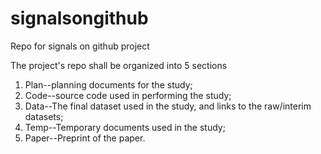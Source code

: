 # signalsongithub
Repo for signals on github project

The project's repo shall be organized into 5 sections
1. Plan--planning documents for the study;
2. Code--source code used in performing the study;
3. Data--The final dataset used in the study, and links to the raw/interim datasets;
4. Temp--Temporary documents used in the study;
5. Paper--Preprint of the paper.
